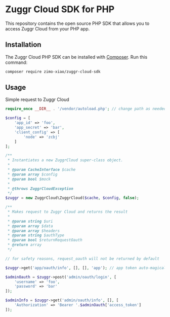 # Zuggr Cloud SDK for PHP

This repository contains the open source PHP SDK that allows you to access Zuggr Cloud from your PHP app.

## Installation

The Zuggr Cloud PHP SDK can be installed with [Composer](https://getcomposer.org/). Run this command:

```sh
composer require zimo-xiao/zuggr-cloud-sdk
```

## Usage
Simple request to Zuggr Cloud
```php
require_once __DIR__ . '/vendor/autoload.php'; // change path as needed

$config = [
    'app_id' => 'foo',
    'app_secret' => 'bar',
    'client_config' => [
        'node' => 'zcbj'
    ]
];

/**
 * Instantiates a new ZuggrCloud super-class object.
 *
 * @param CacheInterface $cache
 * @param array $config
 * @param bool $mock
 *
 * @throws ZuggrCloudException
 */
$zuggr = new ZuggrCloud\ZuggrCloud($cache, $config, false);

/**
 * Makes request to Zuggr Cloud and returns the result
 *
 * @param string $uri
 * @param array $data
 * @param array $headers
 * @param string $authType
 * @param bool $returnRequestOauth
 * @return array
 */

// for safety reasons, request_oauth will not be returned by default

$zuggr->get('app/oauth/info', [], [], 'app'); // app token auto-magically appears in request header when $authType = app

$adminOauth = $zuggr->post('admin/oauth/login', [
    'username' => 'foo',
    'password' => 'bar'
]);

$adminInfo = $zuggr->get('admin/oauth/info', [], [
    'Authorization' => 'Bearer '.$adminOauth['access_token']
]);
```